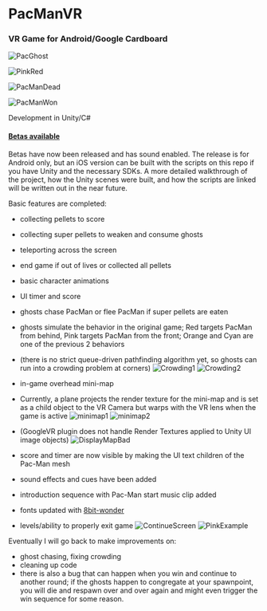# PacManVR

### VR Game for Android/Google Cardboard

![PacGhost](/img/pacman_orange_cyan.PNG)

![PinkRed](/img/pink_red.PNG)

![PacManDead](/img/pacman_dead.PNG)

![PacManWon](/img/FinalScore.PNG)

Development in Unity/C#

#### [Betas available](/Builds)
Betas have now been released and has sound enabled. The 
release is for Android only, but an iOS version can be built with 
the scripts on this repo if you have Unity and the necessary SDKs. 
A more detailed walkthrough of the project, how the Unity scenes
were built, and how the scripts are linked will be written out in the
near future.

Basic features are completed:
* collecting pellets to score
* collecting super pellets to weaken and consume ghosts
* teleporting across the screen
* end game if out of lives or collected all pellets
* basic character animations 
* UI timer and score
* ghosts chase PacMan or flee PacMan if super pellets are eaten 
* ghosts simulate the behavior in the original game; Red targets PacMan from behind, Pink targets PacMan from the front; Orange and Cyan are one of the previous 2 behaviors
* (there is no strict queue-driven pathfinding algorithm yet, so ghosts can run into a crowding problem at corners)
![Crowding1](/img/crowding_problem1.PNG)
![Crowding2](/img/crowding_problem2.PNG)

* in-game overhead mini-map 
* Currently, a plane projects the render texture for the mini-map and is set as a child object to the VR Camera but warps with the VR lens when the game is active ![minimap1](/img/minimap_temp_1.PNG)  ![minimap2](/img/minimap_temp_play.PNG)
* (GoogleVR plugin does not handle Render Textures applied to Unity UI image objects)
![DisplayMapBad](/img/overheadmap_notworking.PNG)

* score and timer are now visible by making the UI text children of the Pac-Man mesh
* sound effects and cues have been added
* introduction sequence with Pac-Man start music clip added
* fonts updated with [8bit-wonder](http://www.dafont.com/8bit-wonder.font)
* levels/ability to properly exit game
![ContinueScreen](/img/FontExample_continue_Screen.PNG)
![PinkExample](/img/Pink_example.PNG)

Eventually I will go back to make improvements on:
* ghost chasing, fixing crowding
* cleaning up code
* there is also a bug that can happen when you win and continue to another round; if the ghosts happen to congregate at your spawnpoint, you will die and respawn over and over again and might even trigger the win sequence for some reason.

